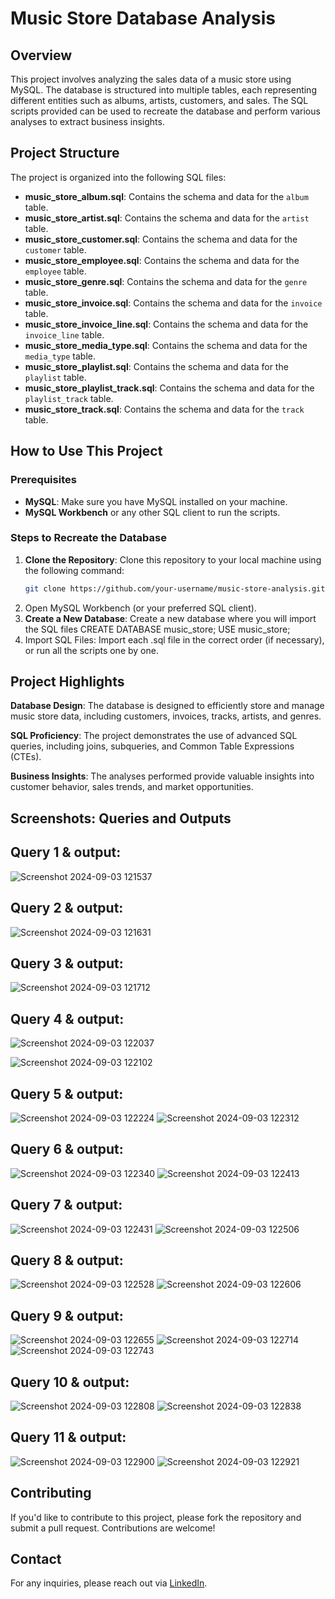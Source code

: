 # Music Store Database Analysis

## Overview
This project involves analyzing the sales data of a music store using MySQL. The database is structured into multiple tables, each representing different entities such as albums, artists, customers, and sales. The SQL scripts provided can be used to recreate the database and perform various analyses to extract business insights.

## Project Structure
The project is organized into the following SQL files:
- **music_store_album.sql**: Contains the schema and data for the `album` table.
- **music_store_artist.sql**: Contains the schema and data for the `artist` table.
- **music_store_customer.sql**: Contains the schema and data for the `customer` table.
- **music_store_employee.sql**: Contains the schema and data for the `employee` table.
- **music_store_genre.sql**: Contains the schema and data for the `genre` table.
- **music_store_invoice.sql**: Contains the schema and data for the `invoice` table.
- **music_store_invoice_line.sql**: Contains the schema and data for the `invoice_line` table.
- **music_store_media_type.sql**: Contains the schema and data for the `media_type` table.
- **music_store_playlist.sql**: Contains the schema and data for the `playlist` table.
- **music_store_playlist_track.sql**: Contains the schema and data for the `playlist_track` table.
- **music_store_track.sql**: Contains the schema and data for the `track` table.
  

## How to Use This Project

### Prerequisites
- **MySQL**: Make sure you have MySQL installed on your machine.
- **MySQL Workbench** or any other SQL client to run the scripts.

### Steps to Recreate the Database
1. **Clone the Repository**: Clone this repository to your local machine using the following command:
   ```bash
   git clone https://github.com/your-username/music-store-analysis.git
2. Open MySQL Workbench (or your preferred SQL client).
3. **Create a New Database**: Create a new database where you will import the SQL files
   CREATE DATABASE music_store;
   USE music_store;
4. Import SQL Files:
Import each .sql file in the correct order (if necessary), or run all the scripts one by one.


## Project Highlights

**Database Design**: The database is designed to efficiently store and manage music store data, including customers, invoices, tracks, artists, and genres.

**SQL Proficiency**: The project demonstrates the use of advanced SQL queries, including joins, subqueries, and Common Table Expressions (CTEs).

**Business Insights**: The analyses performed provide valuable insights into customer behavior, sales trends, and market opportunities.

## Screenshots: Queries and Outputs

## Query 1 & output:

![Screenshot 2024-09-03 121537](https://github.com/user-attachments/assets/7d7971f0-0863-429a-ac87-534784aad764)

## Query 2 & output:
![Screenshot 2024-09-03 121631](https://github.com/user-attachments/assets/a2d88730-9ee3-4bb0-8504-df93075f28e1)


## Query 3 & output:
![Screenshot 2024-09-03 121712](https://github.com/user-attachments/assets/8b674441-a32f-4b93-bf8f-fa015f709119)


## Query 4 & output:
![Screenshot 2024-09-03 122037](https://github.com/user-attachments/assets/544ad1a5-c6be-4949-ae11-557bafead6d1)

![Screenshot 2024-09-03 122102](https://github.com/user-attachments/assets/6ec9aac6-0a01-4c92-a27e-6b2b165c996c)

## Query 5 & output:
![Screenshot 2024-09-03 122224](https://github.com/user-attachments/assets/de15aa01-730b-4fc1-8b49-cb9b37f03300)
![Screenshot 2024-09-03 122312](https://github.com/user-attachments/assets/e6b3f90b-04d2-41c1-be02-1ec70bc4984c)


## Query 6 & output:
![Screenshot 2024-09-03 122340](https://github.com/user-attachments/assets/34be284e-579e-42ec-88b8-70d3d16cae10)
![Screenshot 2024-09-03 122413](https://github.com/user-attachments/assets/11f8b765-d3ec-4cb4-a5ec-c9bbcf1b5c26)


## Query 7 & output:
![Screenshot 2024-09-03 122431](https://github.com/user-attachments/assets/816bb86c-7a52-430e-88af-2743a7477ade)
![Screenshot 2024-09-03 122506](https://github.com/user-attachments/assets/a7e92412-d59c-4c0f-bc02-e4a12ec4f3e3)


## Query 8 & output:
![Screenshot 2024-09-03 122528](https://github.com/user-attachments/assets/880b7d61-8446-48fb-8737-0d2c41a39635)
![Screenshot 2024-09-03 122606](https://github.com/user-attachments/assets/54fea528-6009-4311-8235-cf16417d7234)


## Query 9 & output:
![Screenshot 2024-09-03 122655](https://github.com/user-attachments/assets/e3e94482-434d-488b-a77f-419e0a3e3fd2)
![Screenshot 2024-09-03 122714](https://github.com/user-attachments/assets/51c08c9a-1976-400f-bad7-dc2fc9247e54)
![Screenshot 2024-09-03 122743](https://github.com/user-attachments/assets/1dcea74b-52a1-4128-aa2b-cce0c3a483d7)


## Query 10 & output:
![Screenshot 2024-09-03 122808](https://github.com/user-attachments/assets/b932a574-ceb3-41fb-82d5-6b82db62e97b)
![Screenshot 2024-09-03 122838](https://github.com/user-attachments/assets/2efdf341-c9f5-4835-a124-0d479b6f3214)


## Query 11 & output:
![Screenshot 2024-09-03 122900](https://github.com/user-attachments/assets/e0c9b90e-218a-4f47-9451-8412919ee4b4)
![Screenshot 2024-09-03 122921](https://github.com/user-attachments/assets/0728626e-2964-43ae-808c-068c77d3de98)


## Contributing
If you'd like to contribute to this project, please fork the repository and submit a pull request. Contributions are welcome!

## Contact
For any inquiries, please reach out via [LinkedIn](https://www.linkedin.com/in/sanketphapale).
